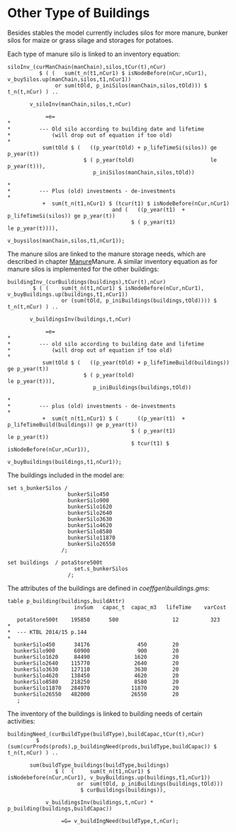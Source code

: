 
# Other Type of Buildings


Besides stables the model currently includes silos for more manure,
bunker silos for maize or grass silage and storages for potatoes.

Each type of manure silo is linked to an inventory equation:

[embedmd]:# (N:/em/work1/FarmDyn/FarmDyn_QM/gams/model/manure_module.gms GAMS /siloInv_\(c/ /;/)
```GAMS
siloInv_(curManChain(manChain),silos,tCur(t),nCur)
          $ ( (   sum(t_n(t1,nCur1) $ isNodeBefore(nCur,nCur1), v_buySilos.up(manChain,silos,t1,nCur1))
               or sum(tOld, p_iniSilos(manChain,silos,tOld))) $ t_n(t,nCur) ) ..

       v_siloInv(manChain,silos,t,nCur)

            =e=
*
*         --- Old silo according to building date and lifetime
*             (will drop out of equation if too old)
*
           sum(tOld $ (   ((p_year(tOld) + p_lifeTimeSi(silos)) ge p_year(t))
                        $ ( p_year(told)                        le p_year(t))),
                           p_iniSilos(manChain,silos,tOld))

*
*         --- Plus (old) investments - de-investments
*
           +  sum(t_n(t1,nCur1) $ (tcur(t1) $ isNodeBefore(nCur,nCur1)
                                 and (   ((p_year(t1)  + p_lifeTimeSi(silos)) ge p_year(t))
                                       $ ( p_year(t1)                         le p_year(t)))),
                                           v_buysilos(manChain,silos,t1,nCur1));
```

The manure silos are linked to the manure storage needs, which are
described in chapter [Manure](manure.md)Manure. A similar inventory equation as for manure
silos is implemented for the other buildings:

[embedmd]:# (N:/em/work1/FarmDyn/FarmDyn_QM/gams/model/templ.gms GAMS /buildingInv_\(.*?nCur/ /;/)
```GAMS
buildingInv_(curBuildings(buildings),tCur(t),nCur)
        $ ( (    sum(t_n(t1,nCur1) $ isNodeBefore(nCur,nCur1), v_buyBuildings.up(buildings,t1,nCur1))
                 or (sum(tOld, p_iniBuildings(buildings,tOld)))) $ t_n(t,nCur) ) ..

       v_buildingsInv(buildings,t,nCur)

            =e=
*
*         --- old silo according to building date and lifetime
*             (will drop out of equation if too old)
*
           sum(tOld $ (   ((p_year(tOld) + p_lifeTimeBuild(buildings)) ge p_year(t))
                        $ ( p_year(told)                               le p_year(t))),
                           p_iniBuildings(buildings,tOld))

*
*         --- plus (old) investments - de-investments
*
           +  sum(t_n(t1,nCur1) $ (      ((p_year(t1)  + p_lifeTimeBuild(buildings)) ge p_year(t))
                                       $ ( p_year(t1)                         le p_year(t))
                                       $ tcur(t1) $ isNodeBefore(nCur,nCur1)),
                                           v_buyBuildings(buildings,t1,nCur1));
```

The buildings included in the model are:

[embedmd]:# (N:/em/work1/FarmDyn/FarmDyn_QM/gams/model/TEMPL_DECL.gms GAMS /set\ss_bunkerSilos/ /;/)
```GAMS
set s_bunkerSilos /
                   bunkerSilo450
                   bunkerSilo900
                   bunkerSilo1620
                   bunkerSilo2640
                   bunkerSilo3630
                   bunkerSilo4620
                   bunkerSilo8580
                   bunkerSilo11870
                   bunkerSilo26550
                 /;
```
[embedmd]:# (N:/em/work1/FarmDyn/FarmDyn_QM/gams/model/TEMPL_DECL.gms GAMS /set\sbuildings/ /;/)
```GAMS
set buildings  / potaStore500t
                     set.s_bunkerSilos
                   /;
```

The attributes of the buildings are defined in
*coeffgen\\buildings.gms*:

[embedmd]:# (N:/em/work1/FarmDyn/FarmDyn_QM/gams/coeffgen/buildings.gms GAMS /table\sp_building/ /;/)
```GAMS
table p_building(buildings,buildAttr)
                     invSum   capac_t  capac_m3   lifeTime    varCost

   potaStore500t    195850      500                 12          323
*
*  --- KTBL 2014/15 p.144
*
  bunkerSilo450      34176               450        20
  bunkerSilo900      60900               900        20
  bunkerSilo1620     84490              1620        20
  bunkerSilo2640    115770              2640        20
  bunkerSilo3630    127110              3630        20
  bunkerSilo4620    138450              4620        20
  bunkerSilo8580    218250              8580        20
  bunkerSilo11870   284970             11870        20
  bunkerSilo26550   482000             26550        20
   ;
```

The inventory of the buildings is linked to building needs of certain
activities:

[embedmd]:# (N:/em/work1/FarmDyn/FarmDyn_QM/gams/model/templ.gms GAMS /buildingNeed_\(c/ /;/)
```GAMS
buildingNeed_(curBuildType(buildType),buildCapac,tCur(t),nCur)
         $ (sum(curProds(prods),p_buildingNeed(prods,buildType,buildCapac)) $ t_n(t,nCur) ) ..

       sum(buildType_buildings(buildType,buildings)
               $ (  (     sum(t_n(t1,nCur1) $ isNodebefore(nCur,nCur1), v_buyBuildings.up(buildings,t1,nCur1))
                      or  sum(tOld, p_iniBuildings(buildings,tOld)))
                       $ curBuildings(buildings)),

            v_buildingsInv(buildings,t,nCur) * p_building(buildings,buildCapac))

                 =G= v_buildIngNeed(buildType,t,nCur);
```
